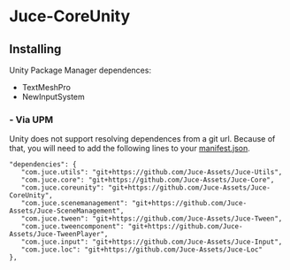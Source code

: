 # Juce-CoreUnity

## Installing

Unity Package Manager dependences:
- TextMeshPro
- NewInputSystem

### - Via UPM
Unity does not support resolving dependences from a git url. Because of that, you will need to add the following lines to your [manifest.json](https://docs.unity3d.com/Manual/upm-manifestPrj.html).
```
"dependencies": {
   "com.juce.utils": "git+https://github.com/Juce-Assets/Juce-Utils",
   "com.juce.core": "git+https://github.com/Juce-Assets/Juce-Core",
   "com.juce.coreunity": "git+https://github.com/Juce-Assets/Juce-CoreUnity",
   "com.juce.scenemanagement": "git+https://github.com/Juce-Assets/Juce-SceneManagement",
   "com.juce.tween": "git+https://github.com/Juce-Assets/Juce-Tween",
   "com.juce.tweencomponent": "git+https://github.com/Juce-Assets/Juce-TweenPlayer",
   "com.juce.input": "git+https://github.com/Juce-Assets/Juce-Input",
   "com.juce.loc": "git+https://github.com/Juce-Assets/Juce-Loc"
},
```
